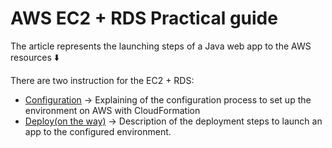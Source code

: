 # AWS EC2 + RDS Practical guide

The article represents the launching steps of a Java web app to the AWS resources :arrow_down:

There are two instruction for the EC2 + RDS:
 * [Configuration](CONFIGURATION.md) -> Explaining of the configuration process to set up the environment on AWS with CloudFormation
 * [Deploy(on the way)](DEPLOY.md) -> Description of the deployment steps to launch an app to the configured environment.

